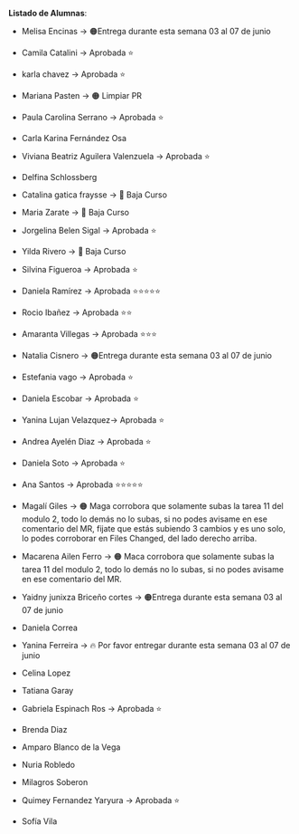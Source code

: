 **Listado de Alumnas**:

- Melisa Encinas -> 🟠Entrega durante esta semana 03 al 07 de junio
- Camila Catalini -> Aprobada ⭐
- karla chavez -> Aprobada ⭐
- Mariana Pasten -> 🟠 Limpiar PR

- Paula Carolina Serrano -> Aprobada ⭐
- Carla Karina Fernández Osa
- Viviana Beatriz Aguilera Valenzuela -> Aprobada ⭐
- Delfina Schlossberg 

- Catalina gatica fraysse -> 🔴 Baja Curso
- Maria Zarate -> 🔴 Baja Curso
- Jorgelina Belen Sigal -> Aprobada ⭐
- Yilda Rivero -> 🔴 Baja Curso

- Silvina Figueroa -> Aprobada ⭐
- Daniela Ramírez -> Aprobada ⭐⭐⭐⭐⭐
- Rocio Ibañez -> Aprobada ⭐⭐
- Amaranta Villegas -> Aprobada ⭐⭐⭐

- Natalia Cisnero -> 🟠Entrega durante esta semana 03 al 07 de junio 
- Estefania vago -> Aprobada ⭐
- Daniela Escobar -> Aprobada ⭐ 
- Yanina Lujan Velazquez-> Aprobada ⭐

- Andrea Ayelén Diaz -> Aprobada ⭐
- Daniela Soto -> Aprobada ⭐
- Ana Santos -> Aprobada ⭐⭐⭐⭐⭐
- Magalí Giles ->  🟠 Maga corrobora que solamente subas la tarea 11 del modulo 2, todo lo demás no lo subas, si no podes avisame en ese comentario del MR, fijate que estás subiendo 3 cambios y es uno solo, lo podes corroborar en Files Changed, del lado derecho arriba.

- Macarena Ailen Ferro -> 🟠 Maca corrobora que solamente subas la tarea 11 del modulo 2, todo lo demás no lo subas, si no podes avisame en ese comentario del MR.
- Yaidny junixza Briceño cortes -> 🟠Entrega durante esta semana 03 al 07 de junio 
- Daniela Correa
- Yanina Ferreira ->  🔥 Por favor entregar durante esta semana 03 al 07 de junio
- Celina Lopez

- Tatiana  Garay
- Gabriela Espinach Ros -> Aprobada ⭐
- Brenda Diaz
- Amparo Blanco de la Vega

- Nuria Robledo
- Milagros Soberon
- Quimey Fernandez Yaryura -> Aprobada ⭐
- Sofía Vila
